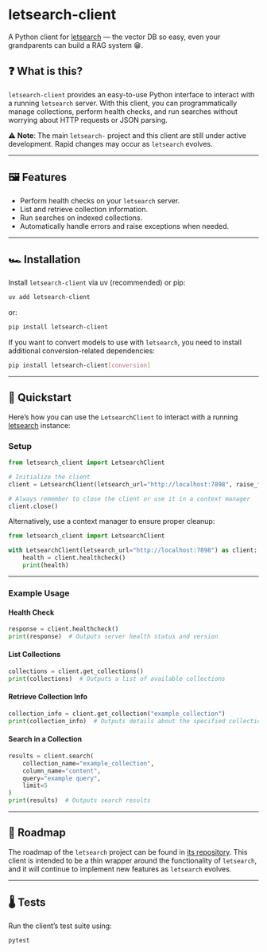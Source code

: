 # letsearch-client

A Python client for [letsearch](https://github.com/monatis/letsearch) — the vector DB so easy, even your grandparents can build a RAG system 😁.

## ❓ What is this?

`letsearch-client` provides an easy-to-use Python interface to interact with a running `letsearch` server. With this client, you can programmatically manage collections, perform health checks, and run searches without worrying about HTTP requests or JSON parsing.

⚠️ **Note**: The main `letsearch-` project and this client are still under active development. Rapid changes may occur as `letsearch` evolves.

---

## 🖼️ Features

- Perform health checks on your `letsearch` server.
- List and retrieve collection information.
- Run searches on indexed collections.
- Automatically handle errors and raise exceptions when needed.

---

## 🏎️ Installation

Install `letsearch-client` via uv (recommended) or pip:

```sh
uv add letsearch-client
```

or:

```sh
pip install letsearch-client
```

If you want to convert models to use with `letsearch`, you need to install additional conversion-related dependencies:

```sh
pip install letsearch-client[conversion]
```

---

## 🚀 Quickstart

Here’s how you can use the `LetsearchClient` to interact with a running [letsearch](https://github.com/monatis/letsearch) instance:

### Setup

```python
from letsearch_client import LetsearchClient

# Initialize the client
client = LetsearchClient(letsearch_url="http://localhost:7898", raise_for_status=True)

# Always remember to close the client or use it in a context manager
client.close()
```

Alternatively, use a context manager to ensure proper cleanup:

```python
from letsearch_client import LetsearchClient

with LetsearchClient(letsearch_url="http://localhost:7898") as client:
    health = client.healthcheck()
    print(health)
```

---

### Example Usage

#### Health Check

```python
response = client.healthcheck()
print(response)  # Outputs server health status and version
```

#### List Collections

```python
collections = client.get_collections()
print(collections)  # Outputs a list of available collections
```

#### Retrieve Collection Info

```python
collection_info = client.get_collection("example_collection")
print(collection_info)  # Outputs details about the specified collection
```

#### Search in a Collection

```python
results = client.search(
    collection_name="example_collection",
    column_name="content",
    query="example query",
    limit=5
)
print(results)  # Outputs search results
```

---

## 🧭 Roadmap

The roadmap of the `letsearch` project can be found in [its repository](https://github.com/monatis/letsearch).
This client is intended to be a thin wrapper around the functionality of `letsearch`,
and it will continue to implement new features as `letsearch` evolves.

---

## 🌡️ Tests

Run the client’s test suite using:

```sh
pytest
```
